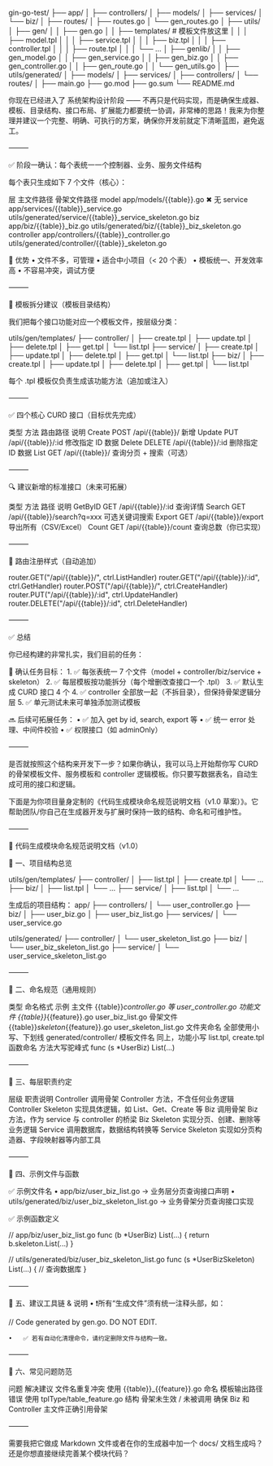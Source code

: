 gin-go-test/
├── app/
│   ├── controllers/
│   ├── models/
│   ├── services/
│   └── biz/
│
├── routes/
│   ├── routes.go
│   └── gen_routes.go
│
├── utils/
│   ├── gen/
│   │   ├── gen.go
│   │   ├── templates/          # 模板文件放这里
│   │   │   ├── model.tpl
│   │   │   ├── service.tpl
│   │   │   ├── biz.tpl
│   │   │   ├── controller.tpl
│   │   │   ├── route.tpl
│   │   │   └── ...
│   ├── genlib/
│   │   ├── gen_model.go
│   │   ├── gen_service.go
│   │   ├── gen_biz.go
│   │   ├── gen_controller.go
│   │   ├── gen_route.go
│   │   └── gen_utils.go
│
├── utils/generated/
│   ├── models/
│   ├── services/
│   ├── controllers/
│   └── routes/
│
├── main.go
├── go.mod
├── go.sum
└── README.md

你现在已经进入了 系统架构设计阶段 —— 不再只是代码实现，而是确保生成器、模板、目录结构、接口布局、扩展能力都要统一协调，非常棒的思路！我来为你整理并建议一个完整、明确、可执行的方案，确保你开发前就定下清晰蓝图，避免返工。

⸻

✅ 阶段一确认：每个表统一一个控制器、业务、服务文件结构

每个表只生成如下 7 个文件（核心）：

层	主文件路径	骨架文件路径
model	app/models/{{table}}.go	✖ 无
service	app/services/{{table}}_service.go	utils/generated/service/{{table}}_service_skeleton.go
biz	app/biz/{{table}}_biz.go	utils/generated/biz/{{table}}_biz_skeleton.go
controller	app/controllers/{{table}}_controller.go	utils/generated/controller/{{table}}_skeleton.go

🧠 优势
	•	文件不多，可管理
	•	适合中小项目（< 20 个表）
	•	模板统一、开发效率高
	•	不容易冲突，调试方便

⸻

📁 模板拆分建议（模板目录结构）

我们把每个接口功能对应一个模板文件，按层级分类：

utils/gen/templates/
├── controller/
│   ├── create.tpl
│   ├── update.tpl
│   ├── delete.tpl
│   ├── get.tpl
│   └── list.tpl
├── service/
│   ├── create.tpl
│   ├── update.tpl
│   ├── delete.tpl
│   ├── get.tpl
│   └── list.tpl
├── biz/
│   ├── create.tpl
│   ├── update.tpl
│   ├── delete.tpl
│   ├── get.tpl
│   └── list.tpl

每个 .tpl 模板仅负责生成该功能方法（追加或注入）

⸻

✅ 四个核心 CURD 接口（目标优先完成）

类型	方法	路由路径	说明
Create	POST	/api/{{table}}/	新增
Update	PUT	/api/{{table}}/:id	修改指定 ID 数据
Delete	DELETE	/api/{{table}}/:id	删除指定 ID 数据
List	GET	/api/{{table}}/	查询分页 + 搜索（可选）


⸻

🔍 建议新增的标准接口（未来可拓展）

类型	方法	路径	说明
GetByID	GET	/api/{{table}}/:id	查询详情
Search	GET	/api/{{table}}/search?q=xxx	可选关键词搜索
Export	GET	/api/{{table}}/export	导出所有（CSV/Excel）
Count	GET	/api/{{table}}/count	查询总数（你已实现）


⸻

🧰 路由注册样式（自动追加）

router.GET("/api/{{table}}/", ctrl.ListHandler)
router.GET("/api/{{table}}/:id", ctrl.GetHandler)
router.POST("/api/{{table}}/", ctrl.CreateHandler)
router.PUT("/api/{{table}}/:id", ctrl.UpdateHandler)
router.DELETE("/api/{{table}}/:id", ctrl.DeleteHandler)


⸻

✅ 总结

你已经构建的非常扎实，我们目前的任务：

📌 确认任务目标：
	1.	✅ 每张表统一 7 个文件（model + controller/biz/service + skeleton）
	2.	✅ 每层模板按功能拆分（每个增删改查接口一个 .tpl）
	3.	✅ 默认生成 CURD 接口 4 个
	4.	✅ controller 全部放一起（不拆目录），但保持骨架逻辑分层
	5.	✅ 单元测试未来可单独添加测试模板

🔜 后续可拓展任务：
	•	✅ 加入 get by id, search, export 等
	•	✅ 统一 error 处理、中间件校验
	•	✅ 权限接口（如 adminOnly）

⸻

是否就按照这个结构来开发下一步？如果你确认，我可以马上开始帮你写 CURD 的骨架模板文件、服务模板和 controller 逻辑模板。你只要写数据表名，自动生成可用的接口和逻辑。

下面是为你项目量身定制的《代码生成模块命名规范说明文档（v1.0 草案）》。它帮助团队/你自己在生成器开发与扩展时保持一致的结构、命名和可维护性。

⸻

📘 代码生成模块命名规范说明文档（v1.0）

🧱 一、项目结构总览

utils/gen/templates/
├── controller/
│   ├── list.tpl
│   ├── create.tpl
│   └── ...
├── biz/
│   ├── list.tpl
│   └── ...
├── service/
│   ├── list.tpl
│   └── ...

生成后的项目结构：
app/
├── controllers/
│   └── user_controller.go
├── biz/
│   ├── user_biz.go
│   ├── user_biz_list.go
├── services/
│   └── user_service.go

utils/generated/
├── controller/
│   └── user_skeleton_list.go
├── biz/
│   └── user_biz_skeleton_list.go
├── service/
│   └── user_service_skeleton_list.go


⸻

🧩 二、命名规范（通用规则）

类型	命名格式	示例
主文件	{{table}}_controller.go 等	user_controller.go
功能文件	{{table}}_{{feature}}.go	user_biz_list.go
骨架文件	{{table}}_skeleton_{{feature}}.go	user_skeleton_list.go
文件夹命名	全部使用小写、下划线	generated/controller/
模板文件名	同上，功能小写	list.tpl, create.tpl
函数命名	方法大写驼峰式	func (s *UserBiz) List(...)


⸻

🧠 三、每层职责约定

层级	职责说明
Controller	调用骨架 Controller 方法，不含任何业务逻辑
Controller Skeleton	实现具体逻辑，如 List、Get、Create 等
Biz	调用骨架 Biz 方法，作为 service 与 controller 的桥梁
Biz Skeleton	实现分页、创建、删除等业务逻辑
Service	调用数据库，数据结构转换等
Service Skeleton	实现如分页构造器、字段映射器等内部工具


⸻

🧪 四、示例文件与函数

✅ 示例文件名
	•	app/biz/user_biz_list.go → 业务层分页查询接口声明
	•	utils/generated/biz/user_biz_skeleton_list.go → 业务骨架分页查询接口实现

✅ 示例函数定义

// app/biz/user_biz_list.go
func (b *UserBiz) List(...) {
	return b.skeleton.List(...)
}

// utils/generated/biz/user_biz_skeleton_list.go
func (s *UserBizSkeleton) List(...) {
	// 查询数据库
}


⸻

🧰 五、建议工具链 & 说明
	•	❗所有“生成文件”须有统一注释头部，如：

// Code generated by gen.go. DO NOT EDIT.

	•	✅ 若有自动化清理命令，请约定删除文件与结构一致。

⸻

📌 六、常见问题防范

问题	解决建议
文件名重复冲突	使用 {{table}}_{{feature}}.go 命名
模板输出路径错误	使用 tplType/table_feature.go 结构
骨架未生效 / 未被调用	确保 Biz 和 Controller 主文件正确引用骨架


⸻

需要我把它做成 Markdown 文件或者在你的生成器中加一个 docs/ 文档生成吗？还是你想直接继续完善某个模块代码？